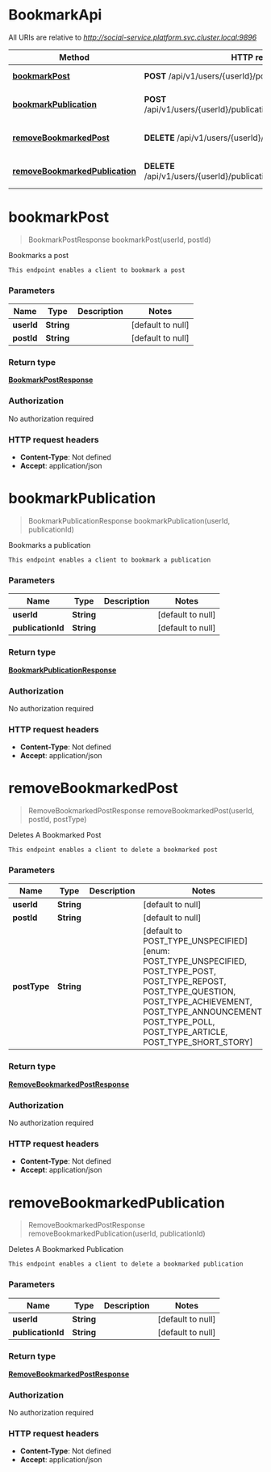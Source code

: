 # BookmarkApi

All URIs are relative to *http://social-service.platform.svc.cluster.local:9896*

| Method | HTTP request | Description |
|------------- | ------------- | -------------|
| [**bookmarkPost**](BookmarkApi.md#bookmarkPost) | **POST** /api/v1/users/{userId}/post/bookmark/{postId} | Bookmarks a post |
| [**bookmarkPublication**](BookmarkApi.md#bookmarkPublication) | **POST** /api/v1/users/{userId}/publication/{publicationId}/bookmark | Bookmarks a publication |
| [**removeBookmarkedPost**](BookmarkApi.md#removeBookmarkedPost) | **DELETE** /api/v1/users/{userId}/post/{postId}/bookmark | Deletes A Bookmarked Post |
| [**removeBookmarkedPublication**](BookmarkApi.md#removeBookmarkedPublication) | **DELETE** /api/v1/users/{userId}/publication/{publicationId}/bookmark | Deletes A Bookmarked Publication |


<a name="bookmarkPost"></a>
# **bookmarkPost**
> BookmarkPostResponse bookmarkPost(userId, postId)

Bookmarks a post

    This endpoint enables a client to bookmark a post

### Parameters

|Name | Type | Description  | Notes |
|------------- | ------------- | ------------- | -------------|
| **userId** | **String**|  | [default to null] |
| **postId** | **String**|  | [default to null] |

### Return type

[**BookmarkPostResponse**](../Models/BookmarkPostResponse.md)

### Authorization

No authorization required

### HTTP request headers

- **Content-Type**: Not defined
- **Accept**: application/json

<a name="bookmarkPublication"></a>
# **bookmarkPublication**
> BookmarkPublicationResponse bookmarkPublication(userId, publicationId)

Bookmarks a publication

    This endpoint enables a client to bookmark a publication

### Parameters

|Name | Type | Description  | Notes |
|------------- | ------------- | ------------- | -------------|
| **userId** | **String**|  | [default to null] |
| **publicationId** | **String**|  | [default to null] |

### Return type

[**BookmarkPublicationResponse**](../Models/BookmarkPublicationResponse.md)

### Authorization

No authorization required

### HTTP request headers

- **Content-Type**: Not defined
- **Accept**: application/json

<a name="removeBookmarkedPost"></a>
# **removeBookmarkedPost**
> RemoveBookmarkedPostResponse removeBookmarkedPost(userId, postId, postType)

Deletes A Bookmarked Post

    This endpoint enables a client to delete a bookmarked post

### Parameters

|Name | Type | Description  | Notes |
|------------- | ------------- | ------------- | -------------|
| **userId** | **String**|  | [default to null] |
| **postId** | **String**|  | [default to null] |
| **postType** | **String**|  | [default to POST_TYPE_UNSPECIFIED] [enum: POST_TYPE_UNSPECIFIED, POST_TYPE_POST, POST_TYPE_REPOST, POST_TYPE_QUESTION, POST_TYPE_ACHIEVEMENT, POST_TYPE_ANNOUNCEMENT, POST_TYPE_POLL, POST_TYPE_ARTICLE, POST_TYPE_SHORT_STORY] |

### Return type

[**RemoveBookmarkedPostResponse**](../Models/RemoveBookmarkedPostResponse.md)

### Authorization

No authorization required

### HTTP request headers

- **Content-Type**: Not defined
- **Accept**: application/json

<a name="removeBookmarkedPublication"></a>
# **removeBookmarkedPublication**
> RemoveBookmarkedPostResponse removeBookmarkedPublication(userId, publicationId)

Deletes A Bookmarked Publication

    This endpoint enables a client to delete a bookmarked publication

### Parameters

|Name | Type | Description  | Notes |
|------------- | ------------- | ------------- | -------------|
| **userId** | **String**|  | [default to null] |
| **publicationId** | **String**|  | [default to null] |

### Return type

[**RemoveBookmarkedPostResponse**](../Models/RemoveBookmarkedPostResponse.md)

### Authorization

No authorization required

### HTTP request headers

- **Content-Type**: Not defined
- **Accept**: application/json

